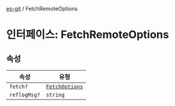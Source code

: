 [es-git](../globals.md) / FetchRemoteOptions

# 인터페이스: FetchRemoteOptions

## 속성

| 속성 | 유형 |
| ------ | ------ |
| <a id="fetch"></a> `fetch?` | [`FetchOptions`](FetchOptions.md) |
| <a id="reflogmsg"></a> `reflogMsg?` | `string` |
